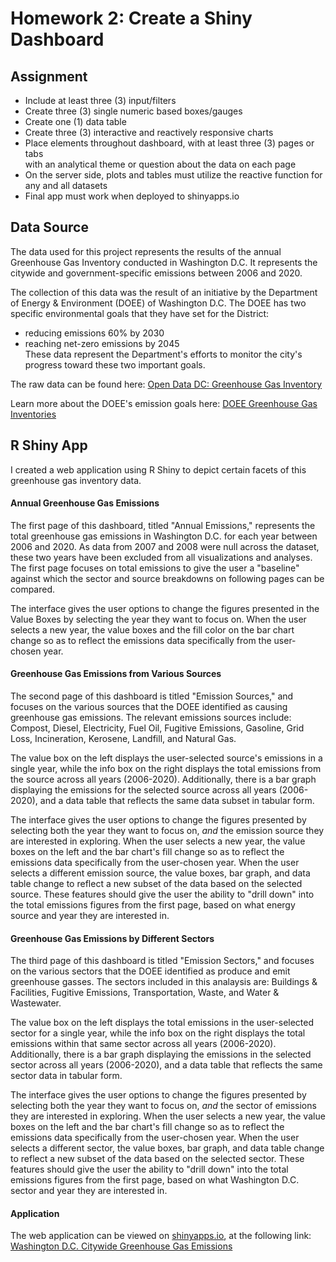 # Homework 2: Create a Shiny Dashboard


## Assignment

* Include at least three (3) input/filters
* Create three (3) single numeric based boxes/gauges
* Create one (1) data table
* Create three (3) interactive and reactively responsive charts
* Place elements throughout dashboard, with at least three (3) pages or tabs <br> with an analytical theme or question about the data on each page
* On the server side, plots and tables must utilize the reactive function for any and all datasets
* Final app must work when deployed to shinyapps.io

## Data Source

The data used for this project represents the results of the annual Greenhouse Gas Inventory conducted in Washington D.C. It represents the citywide and government-specific emissions between 2006 and 2020. 

The collection of this data was the result of an initiative by the Department of Energy & Environment (DOEE) of Washington D.C. The DOEE has two specific environmental goals that they have set for the District: 
* reducing emissions 60% by 2030 
* reaching net-zero emissions by 2045
<br> These data represent the Department's efforts to monitor the city's progress toward these two important goals. 

The raw data can be found here: [Open Data DC: Greenhouse Gas Inventory](https://opendata.dc.gov/datasets/DCGIS::greenhouse-gas-inventory/about)

Learn more about the DOEE's emission goals here: [DOEE Greenhouse Gas Inventories](https://doee.dc.gov/service/greenhouse-gas-inventories)

## R Shiny App

I created a web application using R Shiny to depict certain facets of this greenhouse gas inventory data. 

#### Annual Greenhouse Gas Emissions 
The first page of this dashboard, titled "Annual Emissions," represents the total greenhouse gas emissions in Washington D.C. for each year between 2006 and 2020. As data from 2007 and 2008 were null across the dataset, these two years have been excluded from all visualizations and analyses. The first page focuses on total emissions to give the user a "baseline" against which the sector and source breakdowns on following pages can be compared.

The interface gives the user options to change the figures presented in the Value Boxes by selecting the year they want to focus on. When the user selects a new year, the value boxes and the fill color on the bar chart change so as to reflect the emissions data specifically from the user-chosen year.

#### Greenhouse Gas Emissions from Various Sources
The second page of this dashboard is titled "Emission Sources," and focuses on the various sources that the DOEE identified as causing greenhouse gas emissions. The relevant emissions sources include: Compost, Diesel, Electricity, Fuel Oil, Fugitive Emissions, Gasoline, Grid Loss, Incineration, Kerosene, Landfill, and Natural Gas. 

The value box on the left displays the user-selected source's emissions in a single year, while the info box on the right displays the total emissions from the source across all years (2006-2020). Additionally, there is a bar graph displaying the emissions for the selected source across all years (2006-2020), and a data table that reflects the same data subset in tabular form.

The interface gives the user options to change the figures presented by selecting both the year they want to focus on, *and* the emission source they are interested in exploring. When the user selects a new year, the value boxes on the left and the bar chart's fill change so as to reflect the emissions data specifically from the user-chosen year. When the user selects a different emission source, the value boxes, bar graph, and data table change to reflect a new subset of the data based on the selected source. These features should give the user the ability to "drill down" into the total emissions figures from the first page, based on what energy source and year they are interested in.

#### Greenhouse Gas Emissions by Different Sectors
The third page of this dashboard is titled "Emission Sectors," and focuses on the various sectors that the DOEE identified as produce and emit greenhouse gasses. The sectors included in this analaysis are: Buildings & Facilities, Fugitive Emissions, Transportation, Waste, and Water & Wastewater.

The value box on the left displays the total emissions in the user-selected sector for a single year, while the info box on the right displays the total emissions within that same sector across all years (2006-2020). Additionally, there is a bar graph displaying the emissions in the selected sector across all years (2006-2020), and a data table that reflects the same sector data in tabular form.

The interface gives the user options to change the figures presented by selecting both the year they want to focus on, *and* the sector of emissions they are interested in exploring. When the user selects a new year, the value boxes on the left and the bar chart's fill change so as to reflect the emissions data specifically from the user-chosen year. When the user selects a different sector, the value boxes, bar graph, and data table change to reflect a new subset of the data based on the selected sector. These features should give the user the ability to "drill down" into the total emissions figures from the first page, based on what Washington D.C. sector and year they are interested in.


#### Application
The web application can be viewed on <ins>shinyapps.io</ins>, at the following link: [Washington D.C. Citywide Greenhouse Gas Emissions](https://7bewzr-caroline-sabin.shinyapps.io/CSabin_GHGEmissions_Sources_Sectors/?_ga=2.76396565.147871873.1676476961-153993422.1674242848)


